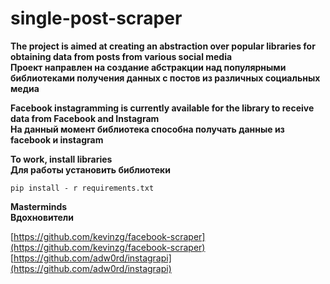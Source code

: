# single-post-scraper

__The project is aimed at creating an abstraction over popular libraries for obtaining data from posts from various social media__ 
<br/>
__Проект направлен на создание абстракции над популярными библиотеками получения данных с постов из различных социальных медиа__
<br/>


__Facebook instagramming is currently available for the library to receive data from Facebook and Instagram__
<br/>
__На данный момент библиотека способна получать данные из facebook и instagram__


__To work, install libraries__
<br/>
__Для работы установить библиотеки__ 


```
pip install - r requirements.txt
```

__Masterminds__
<br/>
__Вдохновители__

[https://github.com/kevinzg/facebook-scraper](https://github.com/kevinzg/facebook-scraper)
<br/>
[https://github.com/adw0rd/instagrapi](https://github.com/adw0rd/instagrapi)